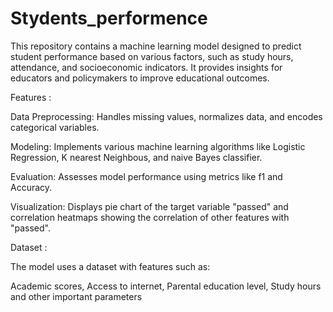 # Stydents_performence

This repository contains a machine learning model designed to predict student performance based on various factors, such as study hours, attendance, and socioeconomic indicators. It provides insights for educators and policymakers to improve educational outcomes.

Features :


Data Preprocessing: Handles missing values, normalizes data, and encodes categorical variables.

Modeling: Implements various machine learning algorithms like Logistic Regression, K nearest Neighbous, and naive Bayes classifier.

Evaluation: Assesses model performance using metrics like f1 and Accuracy.

Visualization: Displays pie chart of the target variable "passed" and correlation heatmaps showing the correlation of other features with "passed".

Dataset :


The model uses a dataset with features such as:

Academic scores,
Access to internet,
Parental education level,
Study hours
and other important parameters
